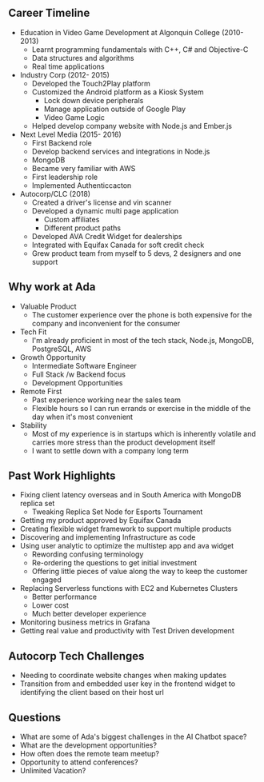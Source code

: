 ## Career Timeline

- Education in Video Game Development at Algonquin College (2010-2013)
	- Learnt programming fundamentals with C++, C# and Objective-C
	- Data structures and algorithms
	- Real time applications
- Industry Corp (2012- 2015)
	- Developed the Touch2Play platform
	- Customized the Android platform as a Kiosk System
		- Lock down device peripherals
		- Manage application outside of Google Play
		- Video Game Logic
	- Helped develop company website with Node.js and Ember.js
- Next Level Media (2015- 2016)
	- First Backend role
	- Develop backend services and integrations in Node.js
	- MongoDB
	- Became very familiar with AWS
	- First leadership role
	- Implemented Authenticcacton
- Autocorp/CLC (2018)
	- Created a driver's license and vin scanner
	- Developed a dynamic multi page application
		- Custom affiliates
		- Different product paths
	- Developed AVA Credit Widget for dealerships
	- Integrated with Equifax Canada for soft credit check
	- Grew product team from myself to 5 devs, 2 designers and one support
## Why work at Ada

- Valuable Product
	- The customer experience over the phone is both expensive for the company and inconvenient for the consumer
- Tech Fit
	- I'm already proficient in most of the tech stack, Node.js, MongoDB, PostgreSQL, AWS
- Growth Opportunity
	- Intermediate Software Engineer
	- Full Stack /w Backend focus
	- Development Opportunities
- Remote First
	- Past experience working near the sales team
	- Flexible hours so I can run errands or exercise in the middle of the day when it's most convenient
- Stability
	- Most of my experience is in startups which is inherently volatile and carries more stress than the product development itself
	- I want to settle down with a company long term
## Past Work Highlights

- Fixing client latency overseas and in South America with MongoDB replica set
	- Tweaking Replica Set Node for Esports Tournament
- Getting my product approved by Equifax Canada
- Creating flexible widget framework to support multiple products
- Discovering and implementing Infrastructure as code
- Using user analytic to optimize the multistep app and ava widget
	- Rewording confusing terminology
	- Re-ordering the questions to get initial investment
	- Offering little pieces of value along the way to keep the customer engaged
- Replacing Serverless functions with EC2 and Kubernetes Clusters
	- Better performance
	- Lower cost
	- Much better developer experience
- Monitoring business metrics in Grafana
- Getting real value and productivity with Test Driven development

## Autocorp Tech Challenges

- Needing to coordinate website changes when making updates
- Transition from and embedded user key in the frontend widget to identifying the client based on their host url
## Questions

- What are some of Ada's biggest challenges in the AI Chatbot space?
- What are the development opportunities?
- How often does the remote team meetup?
- Opportunity to attend conferences?
- Unlimited Vacation?